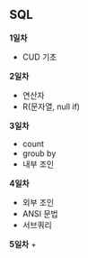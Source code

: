 ## SQL

**1일차**
+ CUD 기초

**2일차**
+ 연산자
+ R(문자열, null if)

**3일차**
+ count
+ groub by
+ 내부 조인

**4일차**
+ 외부 조인
+ ANSI 문법
+ 서브쿼리

**5일차**
+ 